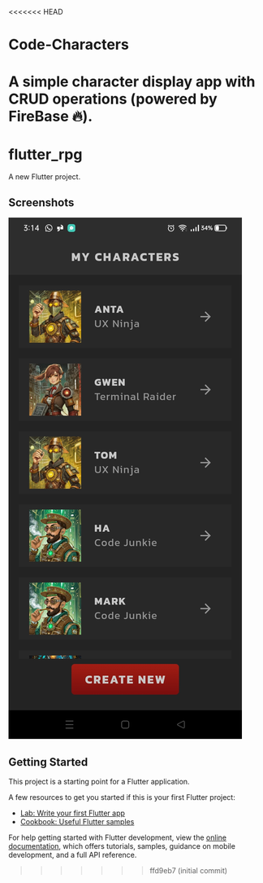 <<<<<<< HEAD
# Code-Characters
A simple character display app with CRUD operations (powered by FireBase 🔥).
=======
# flutter_rpg

A new Flutter project.

## Screenshots

![Home](RPG/home.jpg)

## Getting Started

This project is a starting point for a Flutter application.

A few resources to get you started if this is your first Flutter project:

- [Lab: Write your first Flutter app](https://docs.flutter.dev/get-started/codelab)
- [Cookbook: Useful Flutter samples](https://docs.flutter.dev/cookbook)

For help getting started with Flutter development, view the
[online documentation](https://docs.flutter.dev/), which offers tutorials,
samples, guidance on mobile development, and a full API reference.
>>>>>>> ffd9eb7 (initial commit)
